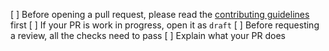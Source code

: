 [ ] Before opening a pull request, please read the [contributing guidelines](https://github.com/bunnymoondev/bunnymoon-toolkit/blob/master/CONTRIBUTING.md) first
[ ] If your PR is work in progress, open it as `draft`
[ ] Before requesting a review, all the checks need to pass
[ ] Explain what your PR does
